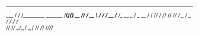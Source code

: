 ______  __            _____________       _____ 
___  / / /_________  _______  /__(_)_________(_)
__  /_/ /_  __ \  / / /  __  /__  /__  __ \_  / 
_  __  / / /_/ / /_/ // /_/ / _  / _  / / /  /  
/_/ /_/  \____/\__,_/ \__,_/  /_/  /_/ /_//_/ 
